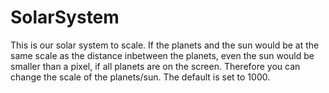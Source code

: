 # SolarSystem

This is our solar system to scale. If the planets and the sun would be at the same scale as the distance inbetween the planets, even the sun would be smaller than a pixel, if all planets are on the screen. Therefore you can change the scale of the planets/sun. The default is set to 1000.
